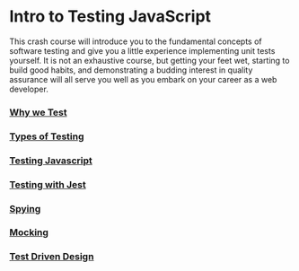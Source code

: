 # Intro to Testing JavaScript

This crash course will introduce you to the fundamental concepts of software testing and give you a little experience implementing unit tests yourself. It is not an exhaustive course, but getting your feet wet, starting to build good habits, and demonstrating a budding interest in quality assurance will all serve you well as you embark on your career as a web developer.

### [Why we Test](lessons/WHY.md)

### [Types of Testing](lessons/TYPES.md)

### [Testing Javascript](lessons/TEST.md)

### [Testing with Jest](lessons/JEST.md)

### [Spying](lessons/SPY.md)

### [Mocking](lessons/MOCK.md)

### [Test Driven Design](lessons/TDD.md)

